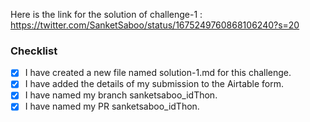 Here is the link for the solution of challenge-1 :
https://twitter.com/SanketSaboo/status/1675249760868106240?s=20
### Checklist
 - [x] I have created a new file named solution-1.md for this challenge.
 - [x] I have added the details of my submission to the Airtable form.
 - [x] I have named my branch sanketsaboo_idThon.
 - [x] I have named my PR sanketsaboo_idThon.
